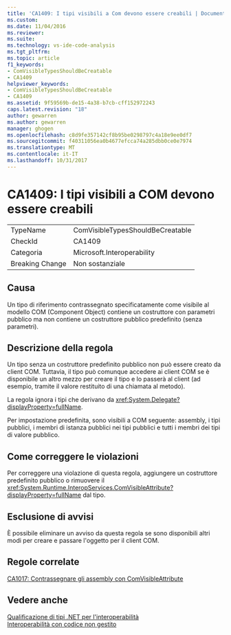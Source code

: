 ```yaml
---
title: 'CA1409: I tipi visibili a Com devono essere creabili | Documenti Microsoft'
ms.custom: 
ms.date: 11/04/2016
ms.reviewer: 
ms.suite: 
ms.technology: vs-ide-code-analysis
ms.tgt_pltfrm: 
ms.topic: article
f1_keywords:
- ComVisibleTypesShouldBeCreatable
- CA1409
helpviewer_keywords:
- ComVisibleTypesShouldBeCreatable
- CA1409
ms.assetid: 9f59569b-de15-4a38-b7cb-cff152972243
caps.latest.revision: "18"
author: gewarren
ms.author: gewarren
manager: ghogen
ms.openlocfilehash: c8d9fe357142cf8b95be0298797c4a18e9ee0df7
ms.sourcegitcommit: f40311056ea0b4677efcca74a285dbb0ce0e7974
ms.translationtype: MT
ms.contentlocale: it-IT
ms.lasthandoff: 10/31/2017
---
```

# <a name="ca1409-com-visible-types-should-be-creatable"></a>CA1409: I tipi visibili a COM devono essere creabili
|||  
|-|-|  
|TypeName|ComVisibleTypesShouldBeCreatable|  
|CheckId|CA1409|  
|Categoria|Microsoft.Interoperability|  
|Breaking Change|Non sostanziale|  
  
## <a name="cause"></a>Causa  
 Un tipo di riferimento contrassegnato specificatamente come visibile al modello COM (Component Object) contiene un costruttore con parametri pubblico ma non contiene un costruttore pubblico predefinito (senza parametri).  
  
## <a name="rule-description"></a>Descrizione della regola  
 Un tipo senza un costruttore predefinito pubblico non può essere creato da client COM. Tuttavia, il tipo può comunque accedere ai client COM se è disponibile un altro mezzo per creare il tipo e lo passerà al client (ad esempio, tramite il valore restituito di una chiamata al metodo).  
  
 La regola ignora i tipi che derivano da <xref:System.Delegate?displayProperty=fullName>.  
  
 Per impostazione predefinita, sono visibili a COM seguente: assembly, i tipi pubblici, i membri di istanza pubblici nei tipi pubblici e tutti i membri dei tipi di valore pubblico.  
  
## <a name="how-to-fix-violations"></a>Come correggere le violazioni  
 Per correggere una violazione di questa regola, aggiungere un costruttore predefinito pubblico o rimuovere il <xref:System.Runtime.InteropServices.ComVisibleAttribute?displayProperty=fullName> dal tipo.  
  
## <a name="when-to-suppress-warnings"></a>Esclusione di avvisi  
 È possibile eliminare un avviso da questa regola se sono disponibili altri modi per creare e passare l'oggetto per il client COM.  
  
## <a name="related-rules"></a>Regole correlate  
 [CA1017: Contrassegnare gli assembly con ComVisibleAttribute](../code-quality/ca1017-mark-assemblies-with-comvisibleattribute.md)  
  
## <a name="see-also"></a>Vedere anche  
 [Qualificazione di tipi .NET per l'interoperabilità](/dotnet/framework/interop/qualifying-net-types-for-interoperation)   
 [Interoperabilità con codice non gestito](/dotnet/framework/interop/index)